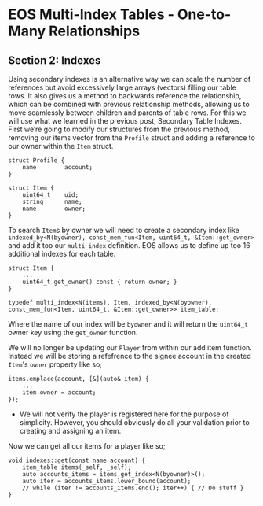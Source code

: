 # EOS Multi-Index Tables - One-to-Many Relationships
## Section 2: Indexes
Using secondary indexes is an alternative way we can scale the number of references but avoid excessively large arrays (vectors) filling our table rows. It also gives us a method to backwards reference the relationship, which can be combined with previous relationship methods, allowing us to move seamlessly between children and parents of table rows. For this we will use what we learned in the previous post, Secondary Table Indexes. First we’re going to modify our structures from the previous method, removing our items vector from the `Profile` struct and adding a reference to our owner within the `Item` struct.
```
struct Profile {
    name 		account;
}

struct Item {
    uint64_t	uid;
    string		name;
    name		owner;
}
```
To search `Item`s by owner we will need to create a secondary index like `indexed_by<N(byowner), const_mem_fun<Item, uint64_t, &Item::get_owner>` and add it too our `multi_index` definition. EOS allows us to define up too 16 additional indexes for each table.
```
struct Item {
    ...
    uint64_t get_owner() const { return owner; }
}

typedef multi_index<N(items), Item, indexed_by<N(byowner), const_mem_fun<Item, uint64_t, &Item::get_owner>> item_table;
```
Where the name of our index will be `byowner` and it will return the `uint64_t` owner key using the `get_owner` function.

We will no longer be updating our `Player` from within our add item function. Instead we will be storing a refefrence to the signee account in the created `Item`'s `owner` property like so;
```
items.emplace(account, [&](auto& item) {
    ...
    item.owner = account;
});
```
* We will not verify the player is registered here for the purpose of simplicity. However, you should obviously do all your validation prior to creating and assigning an item.

Now we can get all our items for a player like so;
```
void indexes::get(const name account) {
	item_table items(_self, _self);
	auto accounts_items = items.get_index<N(byowner)>();
	auto iter = accounts_items.lower_bound(account);
	// while (iter != accounts_items.end(); iter++) { // Do stuff }
}
```
